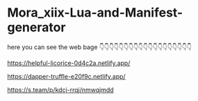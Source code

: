 # Mora_xiix-Lua-and-Manifest-generator

here you can  see the web bage
👇👇👇👇👇👇👇👇👇👇👇👇👇👇👇👇👇👇👇

https://helpful-licorice-0d4c2a.netlify.app/


https://dapper-truffle-e20f9c.netlify.app/




https://s.team/p/kdcj-rrqj/nmwqjmdd
